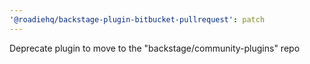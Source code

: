 ```yaml
---
'@roadiehq/backstage-plugin-bitbucket-pullrequest': patch
---
```


Deprecate plugin to move to the "backstage/community-plugins" repo
